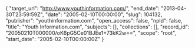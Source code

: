 {
  "target_url": "http://www.youthinformation.com/", 
  "end_date": "2013-04-30T23:59:59Z", 
  "date": "2005-02-10T00:00:00", 
  "slug": 104132, 
  "publisher": "youthinformation.com", 
  "open_access": false, 
  "npld": false, 
  "title": "Youth Information.com", 
  "subjects": [], 
  "collections": [], 
  "record_id": "20050210T000000/oK6pG5Ce01BJEe1+73kK2w==", 
  "scope": "root", 
  "start_date": "2005-02-10T00:00:00Z"
}

